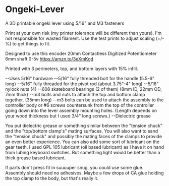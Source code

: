 # Ongeki-Lever
A 3D printable ongeki lever using 5/16" and M3 fasteners

Print at your own risk (my printer tolerance will be different than yours). I'm not responsible for wasted filament. Use the test prints to adjust scaling (+/-%) to get things to fit.

Designed to use this encoder 
20mm Contactless Digitized Potentiometer 6mm shaft 0-5v
https://amzn.to/3eXmKgd

Printed with 3 perimeters, top, and bottom layers with 15% infill. 

--Uses 5/16" hardware
--5/16" fully threaded bolt for the handle (5.5-6" long)
--5/16" fully threaded for the pivot rod (about 3.75"-4" long)
--5/16" nylock nuts (4)
--608 skateboard bearings (2 of them) (8mm ID, 22mm OD, 7mm thick)
--m3 bolts and nuts to attach the top and bottom clamp together. (35mm long)
--m3 bolts can be used to attach the assembly to the controller body or #6 screws countersunk from the top of the controller going down into the lever assembly mounting holes. (Length depends on your wood thickness but I used 3/4" long screws.) 
--Dielectric grease

You put dielectric grease or something similar between the "tension chuck" and the "top/bottom clamp's" mating surfaces.
You will also want to sand the "tension chuck" and possibly the mating faces of the clamps to provide an even better experience. 
You can also add some sort of lubricant on the gear teeth. I used GPL 105 lubricant (oil based lubricant) as I have it on  hand from lubing keyboard switches. But something light would be better than a thick grease based lubricant. 

If parts don't press fit in suuuuper snug, you could use some glue. Assembly should need no adhesives. Maybe a few drops of CA glue holding the top clamp to the body, but that's really it.
